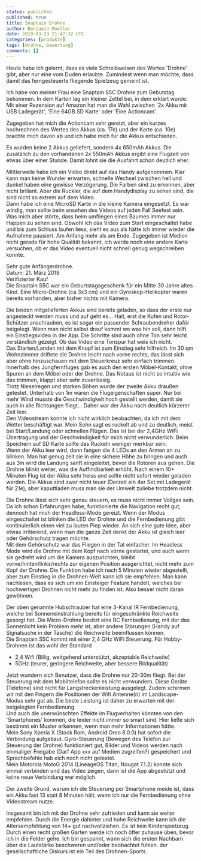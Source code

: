 ```yaml
---
status: published
published: true
title: Snaptain Drohne
author: Benjamin Moeller
date: 2019-03-23 21:42:32 UTC
categories: [produkte]
tags: [drohne, bewertung]
comments: []
---
```


Heute habe ich gelernt, dass es viele Schreibweisen des Wortes 'Drohne' gibt, aber nur eine vom Duden erlaubte. Zumindest wenn man möchte, dass damit das ferngesteuerte fliegende Spielzeug gemeint ist.

Ich habe von meiner Frau eine Snaptain S5C Drohne zum Gebutstag bekommen. In dem Karton lag ein kleiner Zettel bei, in dem erklärt wurde: Mit einer Rezension auf Amazon hat man die Wahl zwischen '2x Akku mit USB Ladegerät', 'Eine 64GB SD Karte' oder 'Eine Actioncam'.

Zugegeben hat mich die Actioncam sehr gereizt, aber ein kurzes hochrechnen des Wertes des Akkus (ca. 17e) und der Karte (ca. 10e) brachte mich davon ab und ich habe mich für die Akkus entschieden.

Es wurden keine 2 Akkus geliefert, sondern 4x 650mAh Akkus. Die zusätzlich zu den vorhandenen 2x 550mAh Akkus ergibt eine Flugzeit von etwas über einer Stunde. Damit lohnt sie die Ausfahrt schon deutlich eher.

Mittlerweile habe ich ein Video direkt auf das Handy aufgenommen. Klar kann man keine Wunder erwarten, schnelle Wechsel zwischen hell und dunkel haben eine gewisse Verzögerung. Die Farben sind zu erkennen, aber nicht briliant. Aber die Ruckler, die auf dem Handydisplay zu sehen sind, die sind nicht so extrem auf dem Video.  
Dann habe ich eine MicroSD Karte in die kleine Kamera eingesetzt. Es war windig, man sollte beim ansehen des Videos auf jeden Fall Seefest sein.  
Was mich aber störte, dass beim umfliegen eines Baumes immer nur Happen zu sehen sind. Obwohl ich das Video zum Start eingeschaltet habe und bis zum Schluss laufen liess, sieht es aus als hätte ich immer wieder die Aufnahme pausiert. Am Anfang mehr als am Ende. Zugegeben ist Medion nicht gerade für hohe Qualität bekannt, ich werde noch eine andere Karte versuchen, ob er das Video eventuell nicht schnell genug wegschreiben konnte.



Sehr gute Anfängerdrohne.  
Datum: 21. März 2019  
Verifizierter Kauf  
Die Snaptain S5C war ein Geburtstagsgeschenk für ein Mitte 30 Jahre altes Kind. Eine Micro-Drohne (ca 3x3 cm) und ein Gyroskop-Helikopter waren bereits vorhanden, aber bisher nichts mit Kamera.

Die beiden mitgelieferten Akkus sind bereits geladen, so dass der erste nur angesteckt werden muss und auf geht es... Halt, erst die Kufen und Rotor-Schützer anschrauben, es ist sogar ein passender Schraubendreher dafür beigelegt. Wenn man nicht selbst drauf kommt wo was hin soll, dann hilft ein Einstiegsvideo in der App. Die Schritte sind auch ohne Ton sehr leicht verständlich gezeigt. Ob das Video eine Tonspur hat weis ich nicht.  
Das Starten/Landen mit dem Knopf ist zum Einstieg sehr hilfreich. Im 30 qm Wohnzimmer driftete die Drohne leicht nach vorne rechts, das lässt sich aber ohne hinzuschauen mit dem Steuerkreuz sehr einfach trimmen. Innerhalb des Jungfernfluges gab es auch den ersten Möbel-Kontakt, ohne Spuren an dem Möbel oder der Drohne. Das Notaus ist nicht so intuitiv wie das trimmen, klappt aber sehr zuverlässig.  
Trotz Nieselregen und starken Böhen wurde der zweite Akku draußen getestet. Unterhalb von 1m waren die Flugeigenschaften super. Nur bei mehr Wind musste die Geschwindigkeit hoch gestellt werden, damit sie auch in alle Richtungen fliegt... Daher war der Akku nach deutlich kürzerer Zeit leer.  
Den Videostream konnte ich nicht wirklich beobachten, da ich mit dem Wetter beschäftigt war. Mein Sohn sagt es ruckelt ab und zu deutlich, meist bei Start/Landung oder schnellen Flügen. Das ist bei der 2,4GHz WiFi Übertragung und der Geschwindigkeit für mich nicht verwunderlich. Beim Speichern auf SD Karte sollte das Ruckeln weniger merkbar sein.  
Wenn der Akku leer wird, dann fangen die 4 LEDs an den Armen an zu blinken. Man hat genug zeit sie in eine sichere Höhe zu bringen und auch aus 3m wird die Landung sanft eingeleitet, bevor die Rotoren aus gehen. Die Drohne blinkt weiter, was die Auffindbarkeit erhöht. Nach einem 10+ Minuten Flug ist der Akku sehr heiss und sollte nicht sofort wieder geladen werden. Die Akkus sind zwar nicht teuer (Derzeit ein 4er Set mit Ladegerät für 21e), aber kaputtladen muss man sie der Umwelt zuliebe trotzdem nicht.

Die Drohne lässt sich sehr genau steuern, es muss nicht immer Vollgas sein. Da ich schon Erfahrungen habe, funktionierte die Navigation recht gut, dennoch hat mich der Headless-Mode gereizt. Wenn der Modus eingeschaltet ist blinken die LED der Drohne und die Fernbedienung gibt kontinuierlich einen viel zu lauten Piep wieder. An sich eine gute Idee, aber etwas irritierend, wenn man die ganze Zeit denkt der Akku ist gleich leer oder Gehörschutz tragen möchte.  
Mit dem Gehörschutz war das Fliegen in der Tat einfacher. Im Headless Mode wird die Drohne mit dem Kopf nach vorne gestartet, und auch wenn sie gedreht wird um die Kamera auszurichten, bleibt vorne/hinten/links/rechts zur eigenen Position ausgerichtet, nicht mehr zum Kopf der Drohne. Die Funktion habe ich nach 5 Minuten wieder abgestellt, aber zum Einstieg in die Drohnen-Welt kann ich sie empfehlen. Man kann nachlesen, dass es sich um ein Einsteiger Feature handelt, welches bei hochwertigen Drohnen nicht mehr zu finden ist. Also besser nicht daran gewöhnen.

Der oben genannte Hubschrauber hat eine 3-Kanal IR Fernbedienung, welche bei Sonneneinstrahlung bereits für eingeschränkte Reichweite gesorgt hat. Die Micro-Drohne besitzt eine RC Fernbedienung, mit der das Sonnenlicht kein Problem mehr ist, aber andere Störungen (Handy auf Signalsuche in der Tasche) die Reichweite beeinflussen können.  
Die Snaptain S5C kommt mit einer 2,4 GHz WiFi Steuerung. Für Hobby-Drohnen ist das wohl der Standard
- 2,4 Wifi (Billig, weitgehend unterstützt, akzeptable Reichweite)
- 5GHz (teurer, geringere Reichweite, aber bessere Bildqualität)

Jetzt wundern sich Benutzer, dass die Drohne nur 20-30m fliegt. Bei der Steuerung mit dem Mobiltelefon sollte es nicht verwundern. Diese Geräte (Telefone) sind nicht für Langstreckenleistung ausgelegt. Zudem schirmen wir mit den Fingern die Positionen der Wifi Antenne(n) im Landscape-Modus sehr gut ab. Die beste Leistung ist daher zu erwarten mit der beigelegten Fernbedienung.  
Und auch die unerwünschten Effekte im Flugverhalten könnten von den 'Smartphones' kommen, die leider nicht immer so smart sind. Hier ließe sich bestimmt ein Muster erkennen, wenn man mehr Informationen hätte.  
Mein Sony Xperia X (Stock Rom, Android Oreo 8.0.0) hat sofort die Verbindung aufgebaut. Gyro-Steuerung (Bewegen des Telefon zur Steuerung der Drohne) funktioniert gut, Bilder und Videos werden nach einmaliger Freigabe (Darf App xxx auf Medien zugreifen?) gespeichert und Sprachbefehle hab eich noch nicht getestet.  
Mein Motorola MotoG 2014 (LineageOS Titan, Nougat 7.1.2) konnte sich einmal verbinden und das Video zeigen, dann ist die App abgestützt und keine neue Verbindung war möglich.

Der zweite Grund, warum ich die Steuerung per Smartphone meide ist, dass ein Akku fast 13 statt 8 Minuten hält, wenn ich nur die Fernbedienung ohne Videostream nutze.

Insgesamt bin ich mit der Drohne sehr zufrieden und kann sie weiter empfehlen. Durch die Energie dahinter und hohe Reichweite kann ich die Altersempfehlung von 14+ gut nachvollziehen. Es ist kein Kinderspielzeug.  
Durch einen recht großen Garten werde ich noch öfter zuhause üben, bevor ich in die Felder gehe. Ich bin gespannt, wann sich die ersten Nachbarn über die Lautstärke beschweren und/oder beobachtet fühlen. der gesellschaftliche Diskurs ist ein Teil des Drohnen-Sports. 

